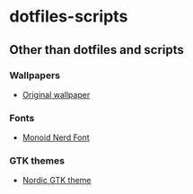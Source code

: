 # dotfiles-scripts

## Other than dotfiles and scripts
### Wallpapers
- [Original wallpaper](https://wall.alphacoders.com/big.php?i=1072283)
### Fonts
- [Monoid Nerd Font](https://github.com/ryanoasis/nerd-fonts/releases/download/v2.2.2/Monoid.zip)
### GTK themes
- [Nordic GTK theme](https://github.com/EliverLara/Nordic)
